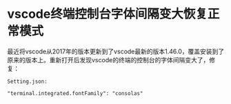 # vscode终端控制台字体间隔变大恢复正常模式

最近将vscode从2017年的版本更新到了vscode最新的版本1.46.0，覆盖安装到了原来的版本上。重新打开后发现vscode的终端的控制台的字体间隔变大了，修复：

    Setting.json:

    "terminal.integrated.fontFamily": "consolas"